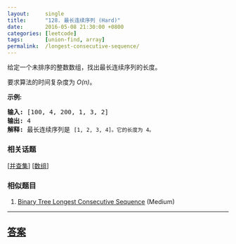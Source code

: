 ```yaml
---
layout:     single
title:      "128. 最长连续序列 (Hard)"
date:       2016-05-08 21:30:00 +0800
categories: [leetcode]
tags:       [union-find, array]
permalink:  /longest-consecutive-sequence/
---
```


<p>给定一个未排序的整数数组，找出最长连续序列的长度。</p>

<p>要求算法的时间复杂度为&nbsp;<em>O(n)</em>。</p>

<p><strong>示例:</strong></p>

<pre><strong>输入:</strong>&nbsp;[100, 4, 200, 1, 3, 2]
<strong>输出:</strong> 4
<strong>解释:</strong> 最长连续序列是 <code>[1, 2, 3, 4]。它的长度为 4。</code></pre>

### 相关话题
  [[并查集](https://github.com/openset/leetcode/tree/master/tag/union-find/README.md)]
  [[数组](https://github.com/openset/leetcode/tree/master/tag/array/README.md)]

### 相似题目
  1. [Binary Tree Longest Consecutive Sequence](/binary-tree-longest-consecutive-sequence) (Medium)

---

## [答案](https://github.com/openset/leetcode/tree/master/problems/longest-consecutive-sequence)
